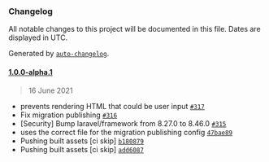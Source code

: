 ### Changelog

All notable changes to this project will be documented in this file. Dates are displayed in UTC.

Generated by [`auto-changelog`](https://github.com/CookPete/auto-changelog).

#### [1.0.0-alpha.1](https://github.com/opendialogai/webchat/compare/1.0.0-alpha.0...1.0.0-alpha.1)

> 16 June 2021

- prevents rendering HTML that could be user input [`#317`](https://github.com/opendialogai/webchat/pull/317)
- Fix migration publishing [`#316`](https://github.com/opendialogai/webchat/pull/316)
- [Security] Bump laravel/framework from 8.27.0 to 8.46.0 [`#315`](https://github.com/opendialogai/webchat/pull/315)
- uses the correct file for the migration publishing config [`47bae89`](https://github.com/opendialogai/webchat/commit/47bae892c2e28fcb9a0292cee97decb00a698340)
- Pushing built assets [ci skip] [`b180879`](https://github.com/opendialogai/webchat/commit/b1808793876420218a574c273f211df851697b24)
- Pushing built assets [ci skip] [`add6087`](https://github.com/opendialogai/webchat/commit/add60875840e888800432c230e2624b1fb4ba89a)